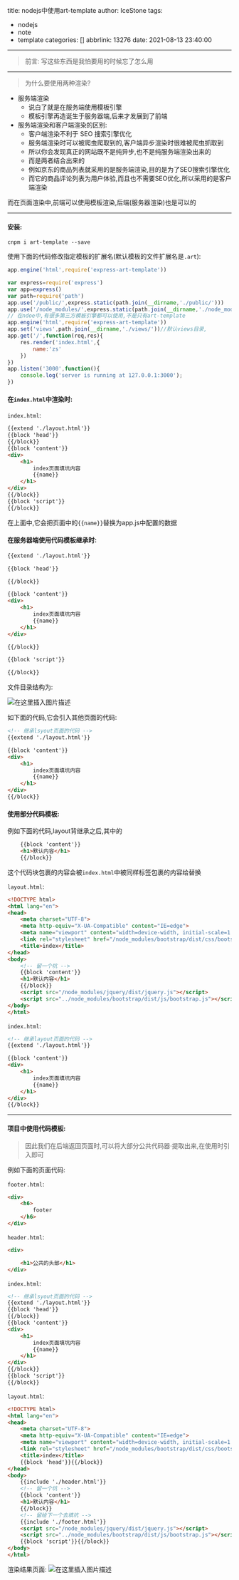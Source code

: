 title: nodejs中使用art-template
author: IceStone
tags:
  - nodejs
  - note
  - template
categories: []
abbrlink: 13276
date: 2021-08-13 23:40:00
---
> 前言: 写这些东西是我怕要用的时候忘了怎么用

---
> 为什么要使用两种渲染?

- 服务端渲染
  - 说白了就是在服务端使用模板引擎
  - 模板引擎再造诞生于服务器端,后来才发展到了前端
- 服务端渲染和客户端渲染的区别:
  - 客户端渲染不利于 SEO 搜索引擎优化
  - 服务端渲染时可以被爬虫爬取到的,客户端异步渲染时很难被爬虫抓取到
  - 所以你会发现真正的网站既不是纯异步,也不是纯服务端渲染出来的
  - 而是两者结合出来的
  - 例如京东的商品列表就采用的是服务端渲染,目的是为了SEO搜索引擎优化
  - 而它的商品评论列表为用户体验,而且也不需要SEO优化,所以采用的是客户端渲染

而在页面渲染中,前端可以使用模板渲染,后端(服务器渲染)也是可以的

---

#### 安装:

```shell
cnpm i art-template --save
```

使用下面的代码修改指定模板的扩展名(默认模板的文件扩展名是`.art`):

```javascript
app.engine('html',require('express-art-template'))
```



```javascript
var express=require('express')
var app=express()
var path=require('path')
app.use('/public/',express.static(path.join(__dirname,'./public/')))
app.use('/node_modules/',express.static(path.join(__dirname,'./node_modules/')))
// 在ndoe中,有很多第三方模板引擎都可以使用,不是只有art-template
app.engine('html',require('express-art-template'))
app.set('views',path.join(__dirname,'./views/'))//默认views目录,
app.get('/',function(req,res){
    res.render('index.html',{
        name:'zs'
    })
})
app.listen('3000',function(){
    console.log('server is running at 127.0.0.1:3000');
})
```

#### 在`index.html`中渲染时:

`index.html`:

```html
{{extend './layout.html'}}
{{block 'head'}}
{{/block}}
{{block 'content'}}
<div>
    <h1>
        index页面填坑内容
        {{name}}
    </h1>
</div>
{{/block}}
{{block 'script'}}
{{/block}}
```

在上面中,它会把页面中的`{{name}}`替换为app.js中配置的数据

#### 在服务器端使用代码模板继承时:

```html
{{extend './layout.html'}}

{{block 'head'}}

{{/block}}

{{block 'content'}}
<div>
    <h1>
        index页面填坑内容
        {{name}}
    </h1>
</div>

{{/block}}

{{block 'script'}}

{{/block}}
```

文件目录结构为:

![在这里插入图片描述](https://img-blog.csdnimg.cn/cb4bef9df988488bbfb45b0532142e7a.png)


如下面的代码,它会引入其他页面的代码:

```html
<!-- 继承lsyout页面的代码 -->
{{extend './layout.html'}}

{{block 'content'}}
<div>
    <h1>
        index页面填坑内容
        {{name}}
    </h1>
</div>
{{/block}}
```



#### 使用部分代码模板:

例如下面的代码,layout背继承之后,其中的

```html
    {{block 'content'}}
    <h1>默认内容</h1>
    {{/block}}
```

这个代码块包裹的内容会被`index.html`中被同样标签包裹的内容给替换

`layout.html`:

```html
<!DOCTYPE html>
<html lang="en">
<head>
    <meta charset="UTF-8">
    <meta http-equiv="X-UA-Compatible" content="IE=edge">
    <meta name="viewport" content="width=device-width, initial-scale=1.0">
    <link rel="stylesheet" href="/node_modules/bootstrap/dist/css/bootstrap.css">
    <title>index</title>
</head>
<body>
    <!-- 留一个坑 -->
    {{block 'content'}}
    <h1>默认内容</h1>
    {{/block}}
    <script src="/node_modules/jquery/dist/jquery.js"></script>
    <script src="../node_modules/bootstrap/dist/js/bootstrap.js"></script>
</body>
</html>
```

`index.html`:

```html
<!-- 继承layout页面的代码 -->
{{extend './layout.html'}}

{{block 'content'}}
<div>
    <h1>
        index页面填坑内容
        {{name}}
    </h1>
</div>
{{/block}}
```



---

#### 项目中使用代码模板:

> 因此我们在后端返回页面时,可以将大部分公共代码器·提取出来,在使用时引入即可

例如下面的页面代码:

`footer.html`:

```html
<div>
    <h6>
        footer
    </h6>
</div>
```

`header.html`:

```html
<div>

    <h1>公共的头部</h1>
</div>
```

`index.html`:

```html
<!-- 继承lsyout页面的代码 -->
{{extend './layout.html'}}
{{block 'head'}}
{{/block}}
{{block 'content'}}
<div>
    <h1>
        index页面填坑内容
        {{name}}
    </h1>
</div>
{{/block}}
{{block 'script'}}
{{/block}}
```

`layout.html`:

```html
<!DOCTYPE html>
<html lang="en">
<head>
    <meta charset="UTF-8">
    <meta http-equiv="X-UA-Compatible" content="IE=edge">
    <meta name="viewport" content="width=device-width, initial-scale=1.0">
    <link rel="stylesheet" href="/node_modules/bootstrap/dist/css/bootstrap.css">
    <title>index</title>
    {{block 'head'}}{{/block}}
</head>
<body>
    {{include './header.html'}}
    <!-- 留一个坑 -->
    {{block 'content'}}
    <h1>默认内容</h1>
    {{/block}}
    <!-- 留给下一个去填坑 -->
    {{include './footer.html'}}
    <script src="/node_modules/jquery/dist/jquery.js"></script>
    <script src="../node_modules/bootstrap/dist/js/bootstrap.js"></script>
    {{block 'script'}}{{/block}}
</body>
</html>
```
渲染结果页面:
![在这里插入图片描述](https://img-blog.csdnimg.cn/24640770f643472d84b23a72c342c47d.png?x-oss-process=image/watermark,type_ZmFuZ3poZW5naGVpdGk,shadow_10,text_aHR0cHM6Ly9ibG9nLmNzZG4ubmV0L2ljZV9zdG9uZV9rYWk=,size_16,color_FFFFFF,t_70)






